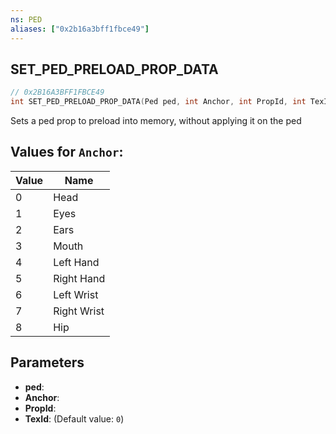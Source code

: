 ```yaml
---
ns: PED
aliases: ["0x2b16a3bff1fbce49"]
---
```

## SET_PED_PRELOAD_PROP_DATA

```c
// 0x2B16A3BFF1FBCE49
int SET_PED_PRELOAD_PROP_DATA(Ped ped, int Anchor, int PropId, int TexId);
```

Sets a ped prop to preload into memory, without applying it on the ped

## Values for `Anchor`:
| Value | Name |
| --- | --- |
| 0 | Head |
| 1 | Eyes |
| 2 | Ears |
| 3 | Mouth |
| 4 | Left Hand |
| 5 | Right Hand |
| 6 | Left Wrist |
| 7 | Right Wrist |
| 8 | Hip |


## Parameters
* **ped**: 
* **Anchor**: 
* **PropId**: 
* **TexId**: (Default value: `0`)

